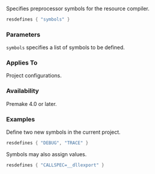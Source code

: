 Specifies preprocessor symbols for the resource compiler.

```lua
resdefines { "symbols" }
```

### Parameters ###

`symbols` specifies a list of symbols to be defined.

### Applies To ###

Project configurations.

### Availability ###

Premake 4.0 or later.

### Examples ###

Define two new symbols in the current project.

```lua
resdefines { "DEBUG", "TRACE" }
```

Symbols may also assign values.

```lua
resdefines { "CALLSPEC=__dllexport" }
```
